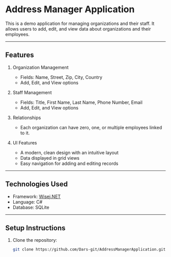 # Address Manager Application

This is a demo application for managing organizations and their staff. It allows users to add, edit, and view data about organizations and their employees.

---

## Features
1. Organization Management
   - Fields: Name, Street, Zip, City, Country
   - Add, Edit, and View options

2. Staff Management
   - Fields: Title, First Name, Last Name, Phone Number, Email
   - Add, Edit, and View options

3. Relationships
   - Each organization can have zero, one, or multiple employees linked to it.

4. UI Features
   - A modern, clean design with an intuitive layout
   - Data displayed in grid views
   - Easy navigation for adding and editing records

---

## Technologies Used
- Framework: [Wisej.NET](https://wisej.com/)
- Language: C#
- Database: SQLite

---

## Setup Instructions
1. Clone the repository:
   ```bash
   git clone https://github.com/Dars-git/AddressManagerApplication.git

